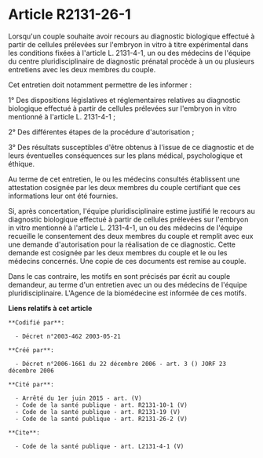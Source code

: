 # Article R2131-26-1

Lorsqu'un couple souhaite avoir recours au diagnostic biologique effectué à partir de cellules prélevées sur l'embryon in
vitro à titre expérimental dans les conditions fixées à l'article L. 2131-4-1, un ou des médecins de l'équipe du centre
pluridisciplinaire de diagnostic prénatal procède à un ou plusieurs entretiens avec les deux membres du couple.

Cet entretien doit notamment permettre de les informer :

1° Des dispositions législatives et réglementaires relatives au diagnostic biologique effectué à partir de cellules prélevées
sur l'embryon in vitro mentionné à l'article L. 2131-4-1 ;

2° Des différentes étapes de la procédure d'autorisation ;

3° Des résultats susceptibles d'être obtenus à l'issue de ce diagnostic et de leurs éventuelles conséquences sur les plans
médical, psychologique et éthique.

Au terme de cet entretien, le ou les médecins consultés établissent une attestation cosignée par les deux membres du couple
certifiant que ces informations leur ont été fournies.

Si, après concertation, l'équipe pluridisciplinaire estime justifié le recours au diagnostic biologique effectué à partir de
cellules prélevées sur l'embryon in vitro mentionné à l'article L. 2131-4-1, un ou des médecins de l'équipe recueille le
consentement des deux membres du couple et remplit avec eux une demande d'autorisation pour la réalisation de ce diagnostic.
Cette demande est cosignée par les deux membres du couple et le ou les médecins concernés. Une copie de ces documents est
remise au couple.

Dans le cas contraire, les motifs en sont précisés par écrit au couple demandeur, au terme d'un entretien avec un ou des
médecins de l'équipe pluridisciplinaire. L'Agence de la biomédecine est informée de ces motifs.

**Liens relatifs à cet article**

	**Codifié par**:

	  - Décret n°2003-462 2003-05-21

	**Créé par**:

	  - Décret n°2006-1661 du 22 décembre 2006 - art. 3 () JORF 23 décembre 2006

	**Cité par**:

	  - Arrêté du 1er juin 2015 - art. (V)
	  - Code de la santé publique - art. R2131-10-1 (V)
	  - Code de la santé publique - art. R2131-19 (V)
	  - Code de la santé publique - art. R2131-26-2 (V)

	**Cite**:

	  - Code de la santé publique - art. L2131-4-1 (V)
